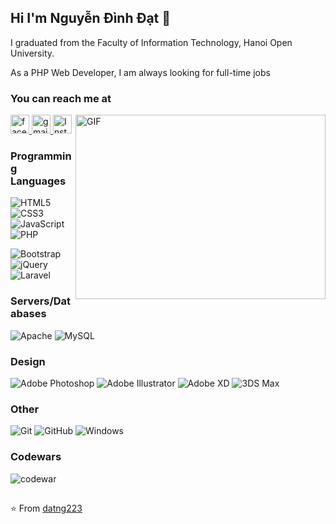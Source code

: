 ## Hi I'm Nguyễn Đình Đạt 👋

I graduated from the Faculty of Information Technology, Hanoi Open University.

As a PHP Web Developer, I am always looking for full-time jobs

### You can reach me at ###  
<a href="https://www.facebook.com/bi.my.14/">
  <img src="https://www.vectorlogo.zone/logos/facebook/facebook-tile.svg" alt="facebook logo" height="30" width="30">
</a> 

<a href="mailto:datnguyenit.223@gmail.com">
  <img src="https://www.vectorlogo.zone/logos/gmail/gmail-icon.svg" alt="gmail logo" height="30" width="30">
</a> 
  
<a href="https://www.instagram.com/datteddybear22/">
  <img src="https://www.vectorlogo.zone/logos/instagram/instagram-icon.svg" alt="Instagram Profile" height="30" width="30">
</a> 

<img align="right" alt="GIF" src="https://raw.githubusercontent.com/abhisheknaiidu/abhisheknaiidu/master/code.gif" width="400" height="295" />

### Programming Languages ###
![HTML5](https://img.shields.io/badge/-HTML5-%23E44D27?style=flat-square&logo=html5&logoColor=ffffff)
![CSS3](https://img.shields.io/badge/-CSS3-%231572B6?style=flat-square&logo=css3)
![JavaScript](https://img.shields.io/badge/-JavaScript-%23F7DF1C?style=flat-square&logo=javascript&logoColor=000000&labelColor=%23F7DF1C&color=%23FFCE5A)
![PHP](https://img.shields.io/badge/PHP-%23777BB4.svg?&style=flat-square&logo=PHP&logoColor=white)


![Bootstrap](https://img.shields.io/badge/Bootstrap%20-%23563D7C.svg?&style=flat-square&logo=Bootstrap&logoColor=white)
![jQuery](https://img.shields.io/badge/JQuery%20-%230769AD.svg?&style=flat-square&logo=JQuery&logoColor=white)
![Laravel](https://img.shields.io/badge/Laravel%20-%23FF2D20.svg?&style=flat-square&logo=Laravel&logoColor=white)

### Servers/Databases ###
![Apache](https://img.shields.io/badge/Apache%20-%23D42029.svg?&style=flat-square&logo=Apache&logoColor=white)
![MySQL](https://img.shields.io/badge/MySQL-%2300f.svg?&style=flat-square&logo=MySQL&logoColor=white)

### Design ###
![Adobe Photoshop](https://img.shields.io/badge/Adobe%20Photoshop%20-%2331A8FF.svg?&style=flat-square&logo=Adobe%20Photoshop&logoColor=white)
![Adobe Illustrator](https://img.shields.io/badge/Adobe%20Illustrator%20-%23FF9A00.svg?&style=flat-square&logo=Adobe%20Illustrator&logoColor=white)
![Adobe XD](https://img.shields.io/badge/Adobe%20Xd%20-%23FF26BE.svg?&style=flat-square&logo=Adobe%20Xd&logoColor=white)
![3DS Max](https://img.shields.io/badge/-3DS%20Max-brightgreen)

### Other ###
![Git](https://img.shields.io/badge/Git%20-%23F05033.svg?&style=flat-square&logo=Git&logoColor=white)
![GitHub](https://img.shields.io/badge/GitHub%20-%23121011.svg?&style=flat-square&logo=GitHub&logoColor=white)
![Windows](https://img.shields.io/badge/Windows-0078D6?style=flat-square&logo=Windows&logoColor=white)

### Codewars ###
![codewar](https://www.codewars.com/users/dat23397/badges/small)

##
⭐️ From [datng223](https://github.com/datng223)

